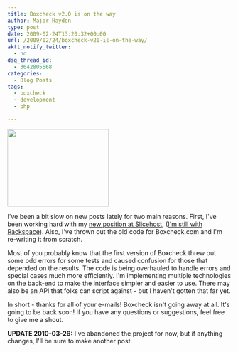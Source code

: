 ```yaml
---
title: Boxcheck v2.0 is on the way
author: Major Hayden
type: post
date: 2009-02-24T13:20:32+00:00
url: /2009/02/24/boxcheck-v20-is-on-the-way/
aktt_notify_twitter:
  - no
dsq_thread_id:
  - 3642805568
categories:
  - Blog Posts
tags:
  - boxcheck
  - development
  - php

---
```

[<img class="alignright" title="Boxcheck Nannerpus" src="http://cdn.cloudfiles.mosso.com/c8031/boxchecknannerpus.jpg" alt="" width="228" height="174" />][1]

I've been a bit slow on new posts lately for two main reasons. First, I've been working hard with my [new position at Slicehost][2], ([I'm still with Rackspace][3]). Also, I've thrown out the old code for Boxcheck.com and I'm re-writing it from scratch.

Most of you probably know that the first version of Boxcheck threw out some odd errors for some tests and caused confusion for those that depended on the results. The code is being overhauled to handle errors and special cases much more efficiently. I'm implementing multiple technologies on the back-end to make the interface simpler and easier to use. There may also be an API that folks can script against - but I haven't gotten that far yet.

In short - thanks for all of your e-mails! Boxcheck isn't going away at all. It's going to be back soon! If you have any questions or suggestions, feel free to give me a shout.

**UPDATE 2010-03-26:** I've abandoned the project for now, but if anything changes, I'll be sure to make another post.

 [1]: http://boxcheck.com/
 [2]: http://www.slicehost.com/articles/2009/2/23/it-s-getting-crowded-in-here
 [3]: http://www.slicehost.com/articles/2008/10/22/big-news-today
